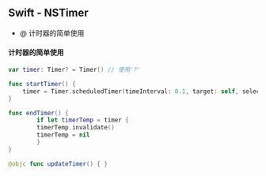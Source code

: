 ## Swift - NSTimer
- @ 计时器的简单使用



#### 计时器的简单使用

```swift
var timer: Timer? = Timer() // 使用'?'
```

```swift
func startTimer() {
  	timer = Timer.scheduledTimer(timeInterval: 0.1, target: self, selector: #selector(updateTimer), userInfo: nil, repeats: true)
}
```

```swift
func endTimer() {
		if let timerTemp = timer {
        timerTemp.invalidate()
      	timerTemp = nil
		}
}
```

```swift
@objc func updateTimer() { }
```

